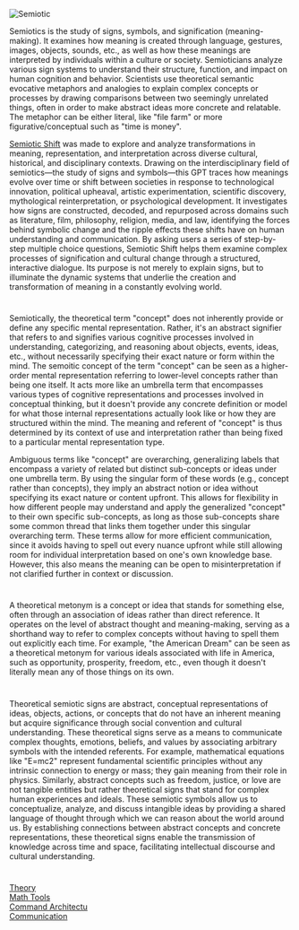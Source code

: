 ![Semiotic](https://github.com/user-attachments/assets/515687b3-6156-4a89-b91a-401f269a5d3e)

Semiotics is the study of signs, symbols, and signification (meaning-making). It examines how meaning is created through language, gestures, images, objects, sounds, etc., as well as how these meanings are interpreted by individuals within a culture or society. Semioticians analyze various sign systems to understand their structure, function, and impact on human cognition and behavior. Scientists use theoretical semantic evocative metaphors and analogies to explain complex concepts or processes by drawing comparisons between two seemingly unrelated things, often in order to make abstract ideas more concrete and relatable. The metaphor can be either literal, like "file farm" or  more figurative/conceptual such as "time is money". 

[Semiotic Shift](https://chatgpt.com/g/g-683712f32f148191b865c39484cb9038-semiotic-shift) was made to explore and analyze transformations in meaning, representation, and interpretation across diverse cultural, historical, and disciplinary contexts. Drawing on the interdisciplinary field of semiotics—the study of signs and symbols—this GPT traces how meanings evolve over time or shift between societies in response to technological innovation, political upheaval, artistic experimentation, scientific discovery, mythological reinterpretation, or psychological development. It investigates how signs are constructed, decoded, and repurposed across domains such as literature, film, philosophy, religion, media, and law, identifying the forces behind symbolic change and the ripple effects these shifts have on human understanding and communication. By asking users a series of step-by-step multiple choice questions, Semiotic Shift helps them examine complex processes of signification and cultural change through a structured, interactive dialogue. Its purpose is not merely to explain signs, but to illuminate the dynamic systems that underlie the creation and transformation of meaning in a constantly evolving world.

#

Semiotically, the theoretical term "concept" does not inherently provide or define any specific mental representation. Rather, it's an abstract signifier that refers to and signifies various cognitive processes involved in understanding, categorizing, and reasoning about objects, events, ideas, etc., without necessarily specifying their exact nature or form within the mind. The semoitic concept of the term "concept" can be seen as a higher-order mental representation referring to lower-level concepts rather than being one itself. It acts more like an umbrella term that encompasses various types of cognitive representations and processes involved in conceptual thinking, but it doesn't provide any concrete definition or model for what those internal representations actually look like or how they are structured within the mind. The meaning and referent of "concept" is thus determined by its context of use and interpretation rather than being fixed to a particular mental representation type.

Ambiguous terms like "concept" are overarching, generalizing labels that encompass a variety of related but distinct sub-concepts or ideas under one umbrella term. By using the singular form of these words (e.g., concept rather than concepts), they imply an abstract notion or idea without specifying its exact nature or content upfront. This allows for flexibility in how different people may understand and apply the generalized "concept" to their own specific sub-concepts, as long as those sub-concepts share some common thread that links them together under this singular overarching term. These terms allow for more efficient communication, since it avoids having to spell out every nuance upfront while still allowing room for individual interpretation based on one's own knowledge base. However, this also means the meaning can be open to misinterpretation if not clarified further in context or discussion.

#

A theoretical metonym is a concept or idea that stands for something else, often through an association of ideas rather than direct reference. It operates on the level of abstract thought and meaning-making, serving as a shorthand way to refer to complex concepts without having to spell them out explicitly each time. For example, "the American Dream" can be seen as a theoretical metonym for various ideals associated with life in America, such as opportunity, prosperity, freedom, etc., even though it doesn't literally mean any of those things on its own.

#

Theoretical semiotic signs are abstract, conceptual representations of ideas, objects, actions, or concepts that do not have an inherent meaning but acquire significance through social convention and cultural understanding. These theoretical signs serve as a means to communicate complex thoughts, emotions, beliefs, and values by associating arbitrary symbols with the intended referents. For example, mathematical equations like "E=mc2" represent fundamental scientific principles without any intrinsic connection to energy or mass; they gain meaning from their role in physics. Similarly, abstract concepts such as freedom, justice, or love are not tangible entities but rather theoretical signs that stand for complex human experiences and ideals. These semiotic symbols allow us to conceptualize, analyze, and discuss intangible ideas by providing a shared language of thought through which we can reason about the world around us. By establishing connections between abstract concepts and concrete representations, these theoretical signs enable the transmission of knowledge across time and space, facilitating intellectual discourse and cultural understanding.

#

[Theory](https://github.com/sourceduty/Theory)
<br>
[Math Tools](https://github.com/sourceduty/Math_Tools)
<br>
[Command Architectu](https://github.com/sourceduty/Command_Architect)
<br>
[Communication](https://github.com/sourceduty/Communication)
